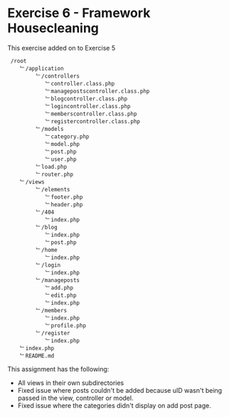 Exercise 6 - Framework Housecleaning
==========

This exercise added on to Exercise 5


```
 /root 
    ﹂/application
         ﹂/controllers
            ﹂controller.class.php
            ﹂managepostscontroller.class.php
            ﹂blogcontroller.class.php
            ﹂logincontroller.class.php
            ﹂memberscontroller.class.php
            ﹂registercontroller.class.php
         ﹂/models
            ﹂category.php
            ﹂model.php
            ﹂post.php
            ﹂user.php
         ﹂load.php
         ﹂router.php
    ﹂/views
         ﹂/elements
            ﹂footer.php
            ﹂header.php
         ﹂/404  
            ﹂index.php
         ﹂/blog
            ﹂index.php
            ﹂post.php         
         ﹂/home
            ﹂index.php
         ﹂/login
            ﹂index.php
         ﹂/manageposts
            ﹂add.php
            ﹂edit.php
            ﹂index.php
         ﹂/members
            ﹂index.php
            ﹂profile.php
         ﹂/register
            ﹂index.php
    ﹂index.php
    ﹂README.md

```
This assignment has the following:
- All views in their own subdirectories
- Fixed issue where posts couldn't be added because uID wasn't being passed in the view, controller or model.
- Fixed issue where the categories didn't display on add post page.

